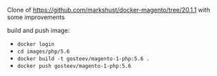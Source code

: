 Clone of https://github.com/markshust/docker-magento/tree/20.1.1 with some improvements

build and push image:
- `docker login`
- `cd images/php/5.6`
- `docker build -t gosteev/magento-1-php:5.6 .`
- `docker push gosteev/magento-1-php:5.6`